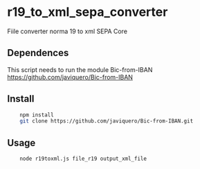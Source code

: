 # r19_to_xml_sepa_converter
Fiile converter norma 19 to xml SEPA Core

Dependences
-----------
This script needs to run the module Bic-from-IBAN https://github.com/javiquero/Bic-from-IBAN

Install
-------
```bash
	npm install
	git clone https://github.com/javiquero/Bic-from-IBAN.git
```

Usage
-----
```bash
	node r19toxml.js file_r19 output_xml_file
```
